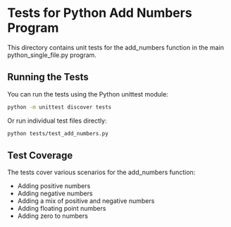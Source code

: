 # Tests for Python Add Numbers Program

This directory contains unit tests for the add_numbers function in the main python_single_file.py program.

## Running the Tests

You can run the tests using the Python unittest module:

```bash
python -m unittest discover tests
```

Or run individual test files directly:

```bash
python tests/test_add_numbers.py
```

## Test Coverage

The tests cover various scenarios for the add_numbers function:
- Adding positive numbers
- Adding negative numbers
- Adding a mix of positive and negative numbers
- Adding floating point numbers
- Adding zero to numbers